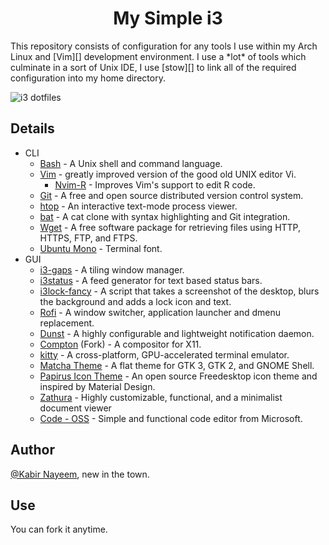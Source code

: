 <h1 align="center">My Simple i3</h1>
This repository consists of configuration for any tools I use within my Arch Linux and [Vim][] development environment. I use a *lot* of tools which culminate in a sort of Unix IDE, I use [stow][] to link all of the required configuration into my home directory.

![i3 dotfiles](https://raw.githubusercontent.com/kabirnayeem99/i3-dotfiles/master/2019-10-04-152920_1366x768_scrot.png)


## Details

- CLI
    - [Bash](https://git.savannah.gnu.org/cgit/bash.git) - A Unix shell and command language.
    - [Vim](https://github.com/neovim/neovim) -  greatly improved version of the good old UNIX editor Vi.
        - [Nvim-R](https://github.com/jalvesaq/Nvim-R) - Improves Vim's support to edit R code.
    - [Git](https://github.com/git/git) - A free and open source distributed version control system.
    - [htop](https://github.com/hishamhm/htop) - An interactive text-mode process viewer.
    - [bat](https://github.com/sharkdp/bat) - A cat clone with syntax highlighting and Git integration.
    - [Wget](https://git.savannah.gnu.org/cgit/wget.git) - A free software package for retrieving files using HTTP, HTTPS, FTP, and FTPS.
    - [Ubuntu Mono](https://github.com/scotu/ubuntu-mono-powerline) - Terminal font.
- GUI
    - [i3-gaps](https://github.com/Airblader/i3) - A tiling window manager.
    - [i3status](https://github.com/vivien/i3blocks) - A feed generator for text based status bars.
    - [i3lock-fancy](https://github.com/meskarune/i3lock-fancy) - A script that takes a screenshot of the desktop, blurs the background and adds a lock icon and text.
    - [Rofi](https://github.com/davatorium/rofi) - A window switcher, application launcher and dmenu replacement.
    - [Dunst](https://github.com/dunst-project/dunst) - A highly configurable and lightweight notification daemon.
    - [Compton](https://github.com/yshui/compton) (Fork) - A compositor for X11.
    - [kitty](https://github.com/kovidgoyal/kitty) - A cross-platform, GPU-accelerated terminal emulator.
    - [Matcha Theme](https://github.com/vinceliuice/matcha) - A flat theme for GTK 3, GTK 2, and GNOME Shell.
    - [Papirus Icon Theme](https://github.com/PapirusDevelopmentTeam/papirus-icon-theme) - An open source Freedesktop icon theme and inspired by Material Design.
    - [Zathura](https://github.com/pwmt/zathura) - Highly customizable, functional, and a minimalist document viewer
    - [Code - OSS](https://github.com/microsoft/vscode) - Simple and functional code editor from Microsoft.
    
## Author

[@Kabir Nayeem](https://t.me/kabirnayeem99), new in the town. 

## Use

You can fork it anytime. 
